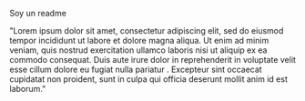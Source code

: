 Soy un readme

"Lorem ipsum dolor sit amet, 
consectetur adipiscing elit, 
sed do eiusmod tempor incididunt 
ut labore et dolore magna aliqua.
 Ut enim ad minim veniam, quis 
 nostrud exercitation ullamco 
 laboris nisi ut aliquip ex ea 
 commodo consequat. Duis aute 
 irure dolor in reprehenderit 
 in voluptate velit esse cillum 
 dolore eu fugiat nulla pariatur
 . Excepteur sint occaecat cupidatat 
 non proident, sunt in culpa qui
  officia deserunt mollit anim id 
 est laborum."
    